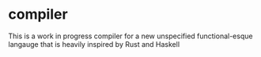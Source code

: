 # compiler

This is a work in progress compiler for a new unspecified functional-esque langauge that is heavily inspired by Rust and Haskell
